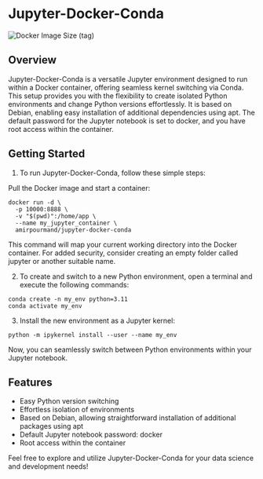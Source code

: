 # Jupyter-Docker-Conda

![Docker Image Size (tag)](https://img.shields.io/docker/image-size/amirpourmand/jupyter-docker-conda/latest)

## Overview

Jupyter-Docker-Conda is a versatile Jupyter environment designed to run within a Docker container, offering seamless kernel switching via Conda. This setup provides you with the flexibility to create isolated Python environments and change Python versions effortlessly. It is based on Debian, enabling easy installation of additional dependencies using apt. The default password for the Jupyter notebook is set to docker, and you have root access within the container.

## Getting Started

1. To run Jupyter-Docker-Conda, follow these simple steps:

Pull the Docker image and start a container:

```
docker run -d \
  -p 10000:8888 \
  -v "$(pwd)":/home/app \
  --name my_jupyter_container \
  amirpourmand/jupyter-docker-conda
```

This command will map your current working directory into the Docker container. For added security, consider creating an empty folder called jupyter or another suitable name.

2. To create and switch to a new Python environment, open a terminal and execute the following commands:

```
conda create -n my_env python=3.11
conda activate my_env
```

3. Install the new environment as a Jupyter kernel:

```
python -m ipykernel install --user --name my_env
```

Now, you can seamlessly switch between Python environments within your Jupyter notebook.

## Features

- Easy Python version switching
- Effortless isolation of environments
- Based on Debian, allowing straightforward installation of additional packages using apt
- Default Jupyter notebook password: docker
- Root access within the container

Feel free to explore and utilize Jupyter-Docker-Conda for your data science and development needs!
